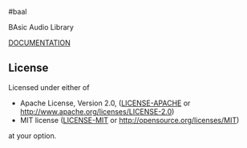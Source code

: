 #baal

BAsic Audio Library

[DOCUMENTATION](https://thiolliere.org/doc/baal_doc/baal/index.html)

## License

Licensed under either of

* Apache License, Version 2.0, ([LICENSE-APACHE](LICENSE-APACHE) or http://www.apache.org/licenses/LICENSE-2.0)
* MIT license ([LICENSE-MIT](LICENSE-MIT) or http://opensource.org/licenses/MIT)

at your option.
